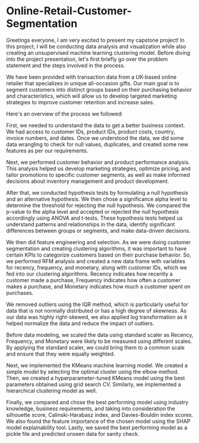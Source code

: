 # Online-Retail-Customer-Segmentation

Greetings everyone, I am very excited to present my capstone project! In this project, I will be conducting data analysis and visualization while also creating an unsupervised machine learning clustering model. Before diving into the project presentation, let's first briefly go over the problem statement and the steps involved in the process.

We have been provided with transaction data from a UK-based online retailer that specializes in unique all-occasion gifts. Our main goal is to segment customers into distinct groups based on their purchasing behavior and characteristics, which will allow us to develop targeted marketing strategies to improve customer retention and increase sales.

Here's an overview of the process we followed:

First, we needed to understand the data to get a better business context. We had access to customer IDs, product IDs, product costs, country, invoice numbers, and dates. Once we understood the data, we did some data wrangling to check for null values, duplicates, and created some new features as per our requirements.

Next, we performed customer behavior and product performance analysis. This analysis helped us develop marketing strategies, optimize pricing, and tailor promotions to specific customer segments, as well as make informed decisions about inventory management and product development.

After that, we conducted hypothesis tests by formulating a null hypothesis and an alternative hypothesis. We then chose a significance alpha level to determine the threshold for rejecting the null hypothesis. We compared the p-value to the alpha level and accepted or rejected the null hypothesis accordingly using ANOVA and t-tests. These hypothesis tests helped us understand patterns and relationships in the data, identify significant differences between groups or segments, and make data-driven decisions.

We then did feature engineering and selection. As we were doing customer segmentation and creating clustering algorithms, it was important to have certain KPIs to categorize customers based on their purchase behavior. So, we performed RFM analysis and created a new data frame with variables for recency, frequency, and monetary, along with customer IDs, which we fed into our clustering algorithms. Recency indicates how recently a customer made a purchase, Frequency indicates how often a customer makes a purchase, and Monetary indicates how much a customer spent on purchases.

We removed outliers using the IQR method, which is particularly useful for data that is not normally distributed or has a high degree of skewness. As our data was highly right-skewed, we also applied log transformation as it helped normalize the data and reduce the impact of outliers.

Before data modeling, we scaled the data using standard scaler as Recency, Frequency, and Monetary were likely to be measured using different scales. By applying the standard scaler, we could bring them to a common scale and ensure that they were equally weighted.

Next, we implemented the KMeans machine learning model. We created a simple model by selecting the optimal cluster using the elbow method. Then, we created a hyperparameter-tuned KMeans model using the best parameters obtained using grid search CV. Similarly, we implemented a hierarchical clustering model as well.

Finally, we compared and chose the best performing model using industry knowledge, business requirements, and taking into consideration the silhouette score, Calinski-Harabasz index, and Davies-Bouldin index scores. We also found the feature importance of the chosen model using the SHAP model explainability tool. Lastly, we saved the best performing model as a pickle file and predicted unseen data for sanity check.
